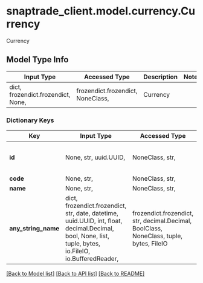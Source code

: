 # snaptrade_client.model.currency.Currency

Currency

## Model Type Info
Input Type | Accessed Type | Description | Notes
------------ | ------------- | ------------- | -------------
dict, frozendict.frozendict, None,  | frozendict.frozendict, NoneClass,  | Currency | 

### Dictionary Keys
Key | Input Type | Accessed Type | Description | Notes
------------ | ------------- | ------------- | ------------- | -------------
**id** | None, str, uuid.UUID,  | NoneClass, str,  |  | [optional] value must be a uuid
**code** | None, str,  | NoneClass, str,  |  | [optional] 
**name** | None, str,  | NoneClass, str,  |  | [optional] 
**any_string_name** | dict, frozendict.frozendict, str, date, datetime, uuid.UUID, int, float, decimal.Decimal, bool, None, list, tuple, bytes, io.FileIO, io.BufferedReader,  | frozendict.frozendict, str, decimal.Decimal, BoolClass, NoneClass, tuple, bytes, FileIO | any string name can be used but the value must be the correct type | [optional]

[[Back to Model list]](../../README.md#documentation-for-models) [[Back to API list]](../../README.md#documentation-for-api-endpoints) [[Back to README]](../../README.md)

